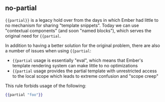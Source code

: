 ## no-partial

`{{partial}}` is a legacy hold over from the days in which Ember had little to
no mechanism for sharing "template snippets". Today we can use "contextual
components" (and soon "named blocks"), which serves the original need for
`{{partial`.

In addition to having a better solution for the original problem, there are also a number of issues when using `{{partial`:

* `{{partial` usage is essentially "eval", which means that Ember's template rendering system can make little to no optimizations
* `{{partial` usage provides the partial template with unrestricted access to the local scope which leads to extreme confusion and "scope creep"

This rule forbids usage of the following:

```hbs
{{partial "foo"}}
```
